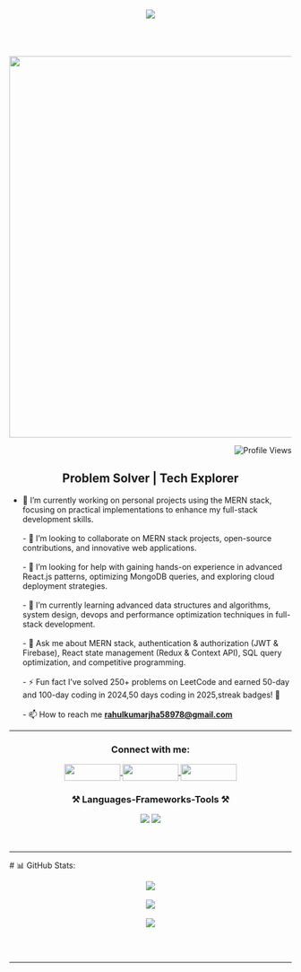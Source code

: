 <h1 align="center">
  <img src="https://readme-typing-svg.herokuapp.com?font=Righteous&size=35&duration=4000&pause=1000&color=FFA500&center=true&vCenter=true&width=500&height=70&lines=Hi+👋,+I'm+Rahul+Kumar+!;+A+Fullstack+Developer" />
</h1>

<br></br>
<p align="right">
    <img src="https://lh3.googleusercontent.com/gg-dl/AJfQ9KQhKXu0IGeDQYu0JzLuPmstlj2g3ULp9LkROvjaOPdh5jcDb489O0-aSuIV-vjYhqmojDnYASkqj9dSGEUVHLW46gjNdwFBVsntU8pdIqhRiQBdVWiXBKqvgxQTcz0RHDrZt_L6mU_IWv6PpAUECnyzXRiNgDO7-y1xVIuOPsfd3gdA=s1024" alt="Aesthetic Computer Science Nerd" width="856" height="680">
</p>
<p align="right"> 
    <img src="https://komarev.com/ghpvc/?username=YOUR_GITHUB_USERNAME&label=Profile%20views&color=0e75b6&style=flat" alt="Profile Views" /> 
</p>

<h2 align="center">Problem Solver | Tech Explorer</h2>

- 🔭 I’m currently working on personal projects using the MERN stack, focusing on practical implementations to enhance my full-stack development skills.<br><br>- 👯 I’m looking to collaborate on MERN stack projects, open-source contributions, and innovative web applications.<br><br>- 🤝 I’m looking for help with gaining hands-on experience in advanced React.js patterns, optimizing MongoDB queries, and exploring cloud deployment strategies.<br><br>- 🌱 I’m currently learning advanced data structures and algorithms, system design, devops and performance optimization techniques in full-stack development.<br><br>- 💬 Ask me about MERN stack, authentication & authorization (JWT & Firebase), React state management (Redux & Context API), SQL query optimization, and competitive programming.<br><br>- ⚡ Fun fact I’ve solved 250+ problems on LeetCode and earned 50-day and 100-day coding in 2024,50 days coding in 2025,streak badges! 🚀<br><br>- 📫 How to reach me **rahulkumarjha58978@gmail.com**
  
<hr/>
<div align="center">
  <h3>Connect with me:</h3>
  
  <p align="center">
    <!-- Twitter -->
    <a href="https://twitter.com/shashank255722" target="_blank">
      <img align="center" src="https://img.shields.io/badge/Twitter-00acee?style=for-the-badge&logo=twitter&logoColor=white" height="30" width="100" />
    </a>
    <!-- LinkedIn -->
    <a href="https://linkedin.com/in/shashank-yadav-870577259" target="_blank">
      <img align="center" src="https://img.shields.io/badge/LinkedIn-0060B1?style=for-the-badge&logo=linkedin&logoColor=white" height="30" width="100" />
    </a>
    <!-- Gmail -->
    <a href="mailto:rahulkumarjha58978@gmail.com">
      <img align="center" src="https://img.shields.io/badge/Gmail-D14836?style=for-the-badge&logo=gmail&logoColor=white" height="30" width="100" />
    </a>
  </p>
</div>

<h3 align="center">⚒️ Languages-Frameworks-Tools ⚒️</h3>
<div align="center">
    <img src="https://skillicons.dev/icons?i=nodejs,react,express,mongodb,javascript,html,css,git,tailwindcss,docker" />
    <img src="https://skillicons.dev/icons?i=c,cpp,mysql,firebase,tailwind,arduino,bootstrap,postman,vscode,github" /><br>
</div>
<br/><br/>
<hr/>
# 📊 GitHub Stats:

<p align="center" margin="2px">
  <img src="https://github-readme-stats.vercel.app/api?username=romeokil&theme=highcontrast&hide_border=false&include_all_commits=true&count_private=true" />
  <br />
  <br/>
  <img src="https://nirzak-streak-stats.vercel.app/?user=romeokil&theme=highcontrast&hide_border=false" />
  <br />
  <br/>
  <img src="https://github-readme-stats.vercel.app/api/top-langs/?username=romeokil&theme=highcontrast&hide_border=false&include_all_commits=true&count_private=true&layout=compact" />
</p>


<br/><br/>
<hr/>
